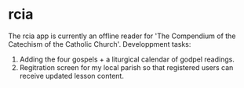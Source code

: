 # rcia
The rcia app is currently an offline reader for 'The Compendium of the Catechism of the Catholic Church'. 
Developpment tasks:
  1. Adding the four gospels + a liturgical  calendar of godpel readings.
  2. Regitration screen for my local parish so that registered users can receive updated lesson content.
  
